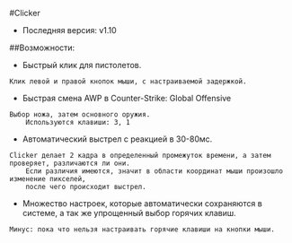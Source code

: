 #Clicker
* Последняя версия: v1.10<br>

##Возможности:
* Быстрый клик для пистолетов.<br>
```
Клик левой и правой кнопок мыши, с настраиваемой задержкой.
```
* Быстрая смена AWP в Counter-Strike: Global Offensive<br>
```
Выбор ножа, затем основного оружия.
	Используются клавиши: 3, 1
```
* Автоматический выстрел с реакцией в 30-80мс.<br>
```
Clicker делает 2 кадра в определенный промежуток времени, а затем проверяет, различаются ли они.
	Если различия имеются, значит в области координат мыши произошло изменение пикселей,
	после чего происходит выстрел.
```
* Множество настроек, которые автоматически сохраняются в системе, а так же упрощенный выбор горячих клавиш.<br>
```
Минус: пока что нельзя настраивать горячие клавиши на кнопки мыши.
```
